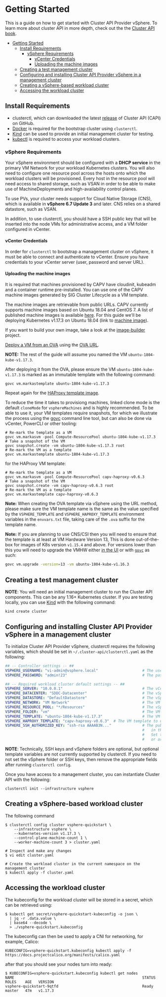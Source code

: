 # Getting Started

This is a guide on how to get started with Cluster API Provider vSphere. To learn more about cluster API in more
depth, check out the the [Cluster API book][cluster-api-book].

- [Getting Started](#getting-started)
  - [Install Requirements](#install-requirements)
    - [vSphere Requirements](#vsphere-requirements)
      - [vCenter Credentials](#vcenter-credentials)
      - [Uploading the machine images](#uploading-the-machine-images)
  - [Creating a test management cluster](#creating-a-test-management-cluster)
  - [Configuring and installing Cluster API Provider vSphere in a management cluster](#configuring-and-installing-cluster-api-provider-vsphere-in-a-management-cluster)
  - [Creating a vSphere-based workload cluster](#creating-a-vsphere-based-workload-cluster)
  - [Accessing the workload cluster](#accessing-the-workload-cluster)

## Install Requirements

- clusterctl, which can downloaded the latest [release][releases] of Cluster API (CAPI) on GitHub.
- [Docker][docker] is required for the bootstrap cluster using `clusterctl`.
- [Kind][kind] can be used  to provide an initial management cluster for testing.
- [kubectl][kubectl] is required to access your workload clusters.

### vSphere Requirements

Your vSphere environment should be configured with a **DHCP service** in the primary VM Network for your workload Kubernetes clusters.
You will also need to configure one resource pool across the hosts onto which the workload clusters will be provisioned. Every host
in the resource pool will need access to shared storage, such as VSAN in order to be able to make use of MachineDeployments and
high-availability control planes.

To use PVs, your cluster needs support for Cloud Native Storage (CNS), which is available in **vSphere 6.7 Update 3** and later.
CNS relies on a shared datastore, such as VSAN.

In addition, to use clusterctl, you should have a SSH public key that will be inserted into the node VMs for
administrative access, and a VM folder configured in vCenter.

#### vCenter Credentials

In order for `clusterctl` to bootstrap a management cluster on vSphere, it must be able to connect and authenticate to
vCenter. Ensure you have credentials to your vCenter server (user, password and server URL).

#### Uploading the machine images

It is required that machines provisioned by CAPV have cloudinit, kubeadm and a container runtime pre-installed. You can
use one of the CAPV machine images generated by SIG Cluster Lifecycle as a VM template.

The machine images are retrievable from public URLs. CAPV currently supports machine images based on Ubuntu 18.04 and
CentOS 7. A list of published machine images is available [here][ovas]. For this guide we'll be deploying Kubernetes
v1.17.3 on Ubuntu 18.04 (link to [machine image][default-machine-image]).

If you want to build your own image, take a look at the [image-builder][image-builder] project.

[Deploy a VM from an OVA][vm-template] using the [OVA URL][default-machine-image].

**NOTE:** The rest of the guide will assume you named the VM `ubuntu-1804-kube-v1.17.3`.

After deploying it from the OVA, please ensure the VM `ubuntu-1804-kube-v1.17.3` is marked as an immutable template with the following command:

```shell
govc vm.markastemplate ubuntu-1804-kube-v1.17.3
```

Repeat again for the [HAProxy template image][haproxy-machine-image].

To reduce the time it takes to provisiong machines, linked clone mode is the default `cloneMode` for `vsphereMachines` and is highly
 recommended. To be able to use it, your VM templates require snapshots, for which we illustrate the process using the [govc][govc]
command line tool, but can also be done via vCenter, PowerCLI or other tooling:

```shell
# Re-mark the template as a VM
govc vm.markasvm -pool Compute-ResourcePool ubuntu-1804-kube-v1.17.3
# Take a snapshot of the VM
govc snapshot.create -vm ubuntu-1804-kube-v1.17.3 root
# Re-mark the VM as a template
govc vm.markastemplate ubuntu-1804-kube-v1.17.3
```

for the HAProxy VM template:

```shell
# Re-mark the template as a VM
govc vm.markasvm -pool Compute-ResourcePool capv-haproxy-v0.6.3
# Take a snapshot of the VM
govc snapshot.create -vm capv-haproxy-v0.6.3 root
# Re-mark the VM as a template
govc vm.markastemplate capv-haproxy-v0.6.3
```

**Note:** When creating the OVA template via vSphere using the URL method, please make sure the VM template name is the
same as the value specified by the `VSPHERE_TEMPLATE` and `VSPHERE_HAPROXY_TEMPLATE` environment variables in the
`envvars.txt` file, taking care of the `.ova` suffix for the template name.

**Note:** If you are planning to use CNS/CSI then you will need to ensure that the template is at least at VM Hardware
Version 13, This is done out-of-the-box for images of K8s version `v1.15.4` and above. For versions lower than this you
will need to upgrade the VMHW either [in the UI](https://kb.vmware.com/s/article/1010675) or with
[`govc`][govc] as such:

```sh
govc vm.upgrade -version=13 -vm ubuntu-1804-kube-v1.16.3
```

## Creating a test management cluster

**NOTE**: You will need an initial management cluster to run the Cluster API components. This can be any 1.16+ Kubernetes cluster.
If you are testing locally, you can use [Kind][kind] with the following command:

```shell
kind create cluster
```

## Configuring and installing Cluster API Provider vSphere in a management cluster

To initialize Cluster API Provider vSphere, clusterctl requires the following variables, which should
be set in `~/.cluster-api/clusterctl.yaml` as the following:

``` yaml
## -- Controller settings -- ##
VSPHERE_USERNAME: "vi-admin@vsphere.local"                    # The username used to access the remote vSphere endpoint
VSPHERE_PASSWORD: "admin!23"                                  # The password used to access the remote vSphere endpoint

## -- Required workload cluster default settings -- ##
VSPHERE_SERVER: "10.0.0.1"                                    # The vCenter server IP or FQDN
VSPHERE_DATACENTER: "SDDC-Datacenter"                         # The vSphere datacenter to deploy the management cluster on
VSPHERE_DATASTORE: "DefaultDatastore"                         # The vSphere datastore to deploy the management cluster on
VSPHERE_NETWORK: "VM Network"                                 # The VM network to deploy the management cluster on
VSPHERE_RESOURCE_POOL: "*/Resources"                          # The vSphere resource pool for your VMs
VSPHERE_FOLDER: "vm"                                          # The VM folder for your VMs. Set to "" to use the root vSphere folder
VSPHERE_TEMPLATE: "ubuntu-1804-kube-v1.17.3"                  # The VM template to use for your management cluster.
VSPHERE_HAPROXY_TEMPLATE: "capv-haproxy-v0.6.3"  # The VM template to use for the HAProxy load balancer
VSPHERE_SSH_AUTHORIZED_KEY: "ssh-rsa AAAAB3N..."              # The public ssh authorized key on all machines
                                                              #   in this cluster.
                                                              #   Set to "" if you don't want to enable SSH,
                                                              #   or are using another solution.
```

**NOTE**: Technically, SSH keys and vSphere folders are optional, but optional template variables are not currently
supported by clusterctl. If you need to not set the vSphere folder or SSH keys, then remove the appropriate fields after
running `clusterctl config`.

Once you have access to a management cluster, you can instantiate Cluster API with the following:

```shell
clusterctl init --infrastructure vsphere
```

## Creating a vSphere-based workload cluster

The following command

```shell
$ clusterctl config cluster vsphere-quickstart \
    --infrastructure vsphere \
    --kubernetes-version v1.17.3 \
    --control-plane-machine-count 1 \
    --worker-machine-count 3 > cluster.yaml

# Inspect and make any changes
$ vi edit cluster.yaml

# Create the workload cluster in the current namespace on the management cluster
$ kubectl apply -f cluster.yaml
```

## Accessing the workload cluster

The kubeconfig for the workload cluster will be stored in a secret, which can
be retrieved using:

``` shell
$ kubectl get secret/vsphere-quickstart-kubeconfig -o json \
  | jq -r .data.value \
  | base64 --decode \
  > ./vsphere-quickstart.kubeconfig
```

The kubeconfig can then be used to apply a CNI for networking, for example, Calico:

```shell
KUBECONFIG=vsphere-quickstart.kubeconfig kubectl apply -f https://docs.projectcalico.org/manifests/calico.yaml
```

after that you should see your nodes turn into ready:

```shell
$ KUBECONFIG=vsphere-quickstart.kubeconfig kubectl get nodes
NAME                                                          STATUS     ROLES    AGE   VERSION
vsphere-quickstart-9qtfd                                      Ready      master   47m   v1.17.3

```

<!-- References -->
[vm-template]: https://docs.vmware.com/en/VMware-vSphere/6.7/com.vmware.vsphere.vm_admin.doc/GUID-17BEDA21-43F6-41F4-8FB2-E01D275FE9B4.html
[cluster-api-book]: https://cluster-api.sigs.k8s.io/
[glossary-bootstrapping]: https://cluster-api.sigs.k8s.io/reference/glossary.html#bootstrap
[kind]: https://kind.sigs.k8s.io
[glossary-management-cluster]: https://github.com/kubernetes-sigs/cluster-api/blob/master/docs/book/GLOSSARY.md#management-cluster
[releases]: https://github.com/kubernetes-sigs/cluster-api/releases
[docker]: https://docs.docker.com/glossary/?term=install
[kubectl]: https://kubernetes.io/docs/tasks/tools/install-kubectl/
[ovas]: ../README.md#kubernetes-versions-with-published-ovas
[default-machine-image]: https://storage.googleapis.com/capv-images/release/v1.17.3/ubuntu-1804-kube-v1.17.3.ova
[haproxy-machine-image]: https://storage.googleapis.com/capv-images/extra/haproxy/release/v0.6.3/capv-haproxy-v0.6.3.ova
[image-builder]: https://github.com/kubernetes-sigs/image-builder
[govc]: https://github.com/vmware/govmomi/tree/master/govc
